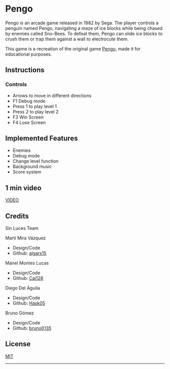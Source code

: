 # Pengo
Pengo is an arcade game released in 1982 by Sega. The player controls a penguin named Pengo, navigating a maze of ice blocks while being chased by enemies called Sno-Bees. To defeat them, Pengo can slide ice blocks to crush them or trap them against a wall to electrocute them.

This game is a recreation of the original game [Pengo](https://www.youtube.com/watch?v=3PKho02oEz0), made it for educational purposes.




## Instructions

### Controls
- Arrows to move in different directions
- F1 Debug mode
- Press 1 to play level 1
- Press 2 to play level 2
- F3 Win Screen
- F4 Lose Screen

## Implemented Features
- Enemies
- Debug mode
- Change level function
- Background music
- Score system

## 1 min video
[VIDEO](https://www.youtube.com/watch?v=ud96en6W3ik&feature=youtu.be)

## Credits
Sin Luces Team

Martí Mira Vázquez 

- Design/Code
- Github: [algars15](https://github.com/algars15)

Manel Montes Lucas 
- Design/Code
- Github: [Cai128](https://github.com/Cai128)

Diego Del Águila
- Design/Code
- Github: [Hask05](https://github.com/Hask05)

Bruno Gómez
- Design/Code
- Github: [bruno0135](https://github.com/bruno0135)
  
## License

[MIT](https://choosealicense.com/licenses/mit/)
****
